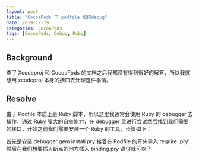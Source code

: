 ```yaml
---
layout: post
title: "CocoaPods 下 podfile 如何debug"
date: 2019-12-19
categories: CocoaPods
tags: [CocoaPods, Debug, Ruby]
---
```


## Background

查了 Xcodeproj 和 CocoaPods 的文档之后我都没有得到很好的解答，所以我就想用 xcodeproj 本身的接口去处理这件事情。

## Resolve

由于 Podfile 本质上是 Ruby 脚本，所以这里我通常会使用 Ruby 的 debugger 去操作，通过 Ruby 强大的自省能力，在 debugger 里进行尝试然后找到我们需要的接口，开始之前我们需要安装一个 Ruby 的工具，步骤如下：

 首先是安装 debugger gem install pry
 接着在 Podfile 的开头导入 require 'pry'
 然后在我们想要插入断点的地方插入 binding.pry 语句就可以了
